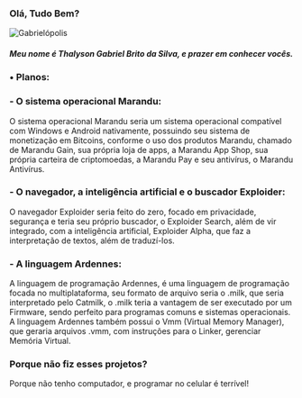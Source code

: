 ### Olá, Tudo Bem?
![Gabrielópolis](https://github.com/thalysongabrielbrito/thalysongabrielbrito/assets/134175561/249fdfc5-6d5a-461f-a31b-9b6fcb1ae42f)
##### Meu nome é Thalyson Gabriel Brito da Silva, e prazer em conhecer vocês.

### • Planos:
### - O sistema operacional Marandu:
O sistema operacional Marandu seria um sistema operacional compatível com Windows e Android nativamente, possuindo seu sistema de monetização em Bitcoins, conforme o uso dos produtos Marandu, chamado de Marandu Gain, sua própria loja de apps, a Marandu App Shop, sua própria carteira de criptomoedas, a Marandu Pay e seu antivírus, o Marandu Antivírus.

### - O navegador, a inteligência artificial e o buscador Exploider:
O navegador Exploider seria feito do zero, focado em privacidade, segurança e teria seu próprio buscador, o Exploider Search, além de vir integrado, com a inteligência artificial, Exploider Alpha, que faz a interpretação de textos, além de traduzí-los.

### - A linguagem Ardennes:
A linguagem de programação Ardennes, é uma linguagem de programação focada no multiplataforma, seu formato de arquivo seria o .milk, que seria interpretado pelo Catmilk, o .milk teria a vantagem de ser executado por um Firmware, sendo perfeito para programas comuns e sistemas operacionais. A linguagem Ardennes também possui o Vmm (Virtual Memory Manager), que geraria arquivos .vmm, com instruções para o Linker, gerenciar Memória Virtual.

### Porque não fiz esses projetos?
Porque não tenho computador, e programar no celular é terrível!
